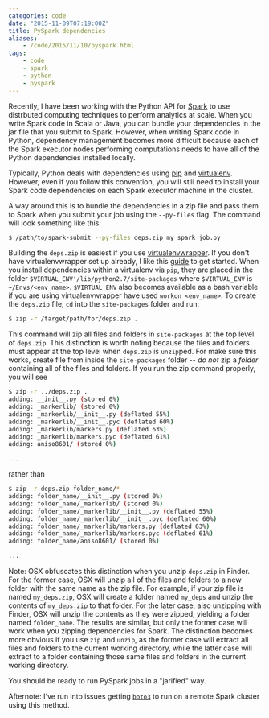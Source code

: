 ```yaml
---
categories: code
date: "2015-11-09T07:19:00Z"
title: PySpark dependencies
aliases:
    - /code/2015/11/10/pyspark.html
tags:
    - code
    - spark
    - python
    - pyspark
---
```


Recently, I have been working with the Python API for [Spark][pyspark] to use distrbuted computing techniques to perform analytics at scale. When you write Spark code in Scala or Java, you can bundle your dependencies in the jar file that you submit to Spark. However, when writing Spark code in Python, dependency management becomes more difficult because each of the Spark executor nodes performing computations needs to have all of the Python dependencies installed locally.

Typically, Python deals with dependencies using [pip][pip_link] and [virtualenv][virtualenv_link]. However, even if you follow this convention, you will still need to install your Spark code dependencies on each Spark executor machine in the cluster.

A way around this is to bundle the dependencies in a zip file and pass them to Spark when you submit your job using the `--py-files` flag. The command will look something like this:

```sh
$ /path/to/spark-submit --py-files deps.zip my_spark_job.py
```

Building the `deps.zip` is easiest if you use [virtualenvwrapper][virtualenvwrapper_link]. If you don't have virtualenvwrapper set up already, I like this [guide][venv_guide] to get started. When you install dependencies within a virtualenv via `pip`, they are placed in the folder `$VIRTUAL_ENV'/lib/python2.7/site-packages` where `$VIRTUAL_ENV` is `~/Envs/<env_name>`. `$VIRTUAL_ENV` also becomes available as a bash variable if you are using virtualenvwrapper have used `workon <env_name>`. To create the `deps.zip` file, `cd` into the `site-packages` folder and run:

```sh
$ zip -r /target/path/for/deps.zip .
```

This command will zip all files and folders in `site-packages` at the top level of `deps.zip`. This distinction is worth noting because the files and folders must appear at the top level when `deps.zip` is `unzip`ped. For make sure this works, create file from inside the `site-packages` folder -- _do not_ zip a _folder_ containing all of the files and folders. If you run the zip command properly, you will see

```sh
$ zip -r ../deps.zip .
adding: __init__.py (stored 0%)
adding: _markerlib/ (stored 0%)
adding: _markerlib/__init__.py (deflated 55%)
adding: _markerlib/__init__.pyc (deflated 60%)
adding: _markerlib/markers.py (deflated 63%)
adding: _markerlib/markers.pyc (deflated 61%)
adding: aniso8601/ (stored 0%)

...
```

rather than

```sh
$ zip -r deps.zip folder_name/*
adding: folder_name/__init__.py (stored 0%)
adding: folder_name/_markerlib/ (stored 0%)
adding: folder_name/_markerlib/__init__.py (deflated 55%)
adding: folder_name/_markerlib/__init__.pyc (deflated 60%)
adding: folder_name/_markerlib/markers.py (deflated 63%)
adding: folder_name/_markerlib/markers.pyc (deflated 61%)
adding: folder_name/aniso8601/ (stored 0%)

...
```

Note: OSX obfuscates this distinction when you unzip `deps.zip` in Finder. For the former case, OSX will unzip all of the files and folders to a new folder with the same name as the zip file. For example, if your zip file is named `my_deps.zip`, OSX will create a folder named `my_deps` and unzip the contents of `my_deps.zip` to that folder. For the later case, also unzipping with Finder, OSX will unzip the contents as they were zipped, yielding a folder named `folder_name`. The results are similar, but only the former case will work when you zipping dependencies for Spark. The distinction becomes more obvious if you use `zip` and `unzip`, as the former case will extract all files and folders to the current working directory, while the latter case will extract to a folder containing those same files and folders in the current working directory.

You should be ready to run PySpark jobs in a "jarified" way.

Afternote: I've run into issues getting [`boto3`](https://github.com/boto/boto3) to run on a remote Spark cluster using this method.

[pyspark]: http://spark.apache.org/docs/latest/api/python/
[pip_link]: https://pip.readthedocs.org/en/stable/
[virtualenv_link]: https://virtualenv.readthedocs.org/en/latest/
[virtualenvwrapper_link]: https://virtualenvwrapper.readthedocs.org/en/latest/
[venv_guide]: http://mkelsey.com/2013/04/30/how-i-setup-virtualenv-and-virtualenvwrapper-on-my-mac/

